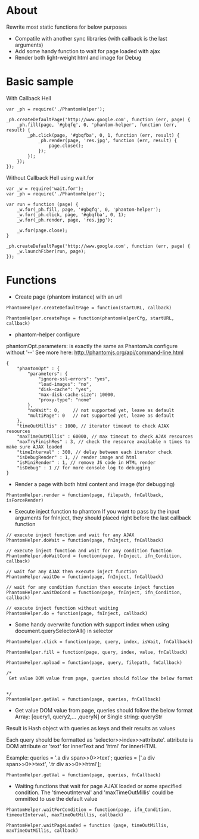 # About

Rewrite most static functions for below purposes

* Compatile with another sync libraries (with callback is the last arguments)
* Add some handy function to wait for page loaded with ajax
* Render both light-weight html and image for Debug


# Basic sample

With Callback Hell

```
var _ph = require('./PhantomHelper');

_ph.createDefaultPage('http://www.google.com', function (err, page) {
	_ph.fill(page, '#gbqfq', 0, 'phantom-helper', function (err, result) {
		_ph.click(page, '#gbqfba', 0, 1, function (err, result) { 
			_ph.render(page, 'res.jpg', function (err, result) { 
				page.close();
			});
		});
	});
});

```

Without Callback Hell using wait.for

```
var _w = require('wait.for');
var _ph = require('./PhantomHelper');

var run = function (page) {
	_w.for(_ph.fill, page, '#gbqfq', 0, 'phantom-helper');
	_w.for(_ph.click, page, '#gbqfba', 0, 1);
	_w.for(_ph.render, page, 'res.jpg');

	_w.for(page.close);
}

_ph.createDefaultPage('http://www.google.com', function (err, page) {
	_w.launchFiber(run, page);
});

```

# Functions

* Create page (phantom instance) with an url

```
PhantomHelper.createDefaultPage = function(startURL, callback)

PhantomHelper.createPage = function(phantomHelperCfg, startURL, callback)
```

* phantom-helper configure

phantomOpt.parameters: is exactly the same as PhantomJs configure without '--'
See more here: http://phantomjs.org/api/command-line.html

```
{   
	"phantomOpt" : {		
		"parameters": {
			"ignore-ssl-errors": "yes",
			"load-images": "no",
			"disk-cache": "yes",
			"max-disk-cache-size": 10000,
			"proxy-type": "none"
		},
		"noWait": 0,     // not supported yet, leave as default
		"multiPage": 0   // not supported yet, leave as default
	},
	"timeOutMillis" : 1000, // iterator timeout to check AJAX resources
	"maxTimeOutMillis" : 60000, // max timeout to check AJAX resources
	"maxTryFinishRes" : 3, // check the resource available n times to make sure AJAX loaded
	"timeInterval" : 300, // delay between each iterator check
	"isDebugRender" : 1, // render image and html
	"isMiniRender" : 1, // remove JS code in HTML render
	"isDebug" : 1 // for more console log to debugging
}
```


* Render a page with both html content and image (for debugging)

```
PhantomHelper.render = function(page, filepath, fnCallback, isForceRender)
```

* Execute inject function to phantom
If you want to pass by the input arguments for fnInject, they should placed right before the last callback function

```
// execute inject function and wait for any AJAX
PhantomHelper.doWait = function(page, fnInject, fnCallback)

// execute inject function and wait for any condition function
PhantomHelper.doWaitCond = function(page, fnInject, ifn_Condition, callback)

// wait for any AJAX then execute inject function
PhantomHelper.waitDo = function(page, fnInject, fnCallback)

// wait for any condition function then execute inject function
PhantomHelper.waitDoCond = function(page, fnInject, ifn_Condition, callback)

// execute inject function without waiting
PhantomHelper.do = function(page, fnInject, callback)
```

* Some handy overwrite function with support index when using document.querySelectorAll() in selector

```
PhantomHelper.click = function(page, query, index, isWait, fnCallback)

PhantomHelper.fill = function(page, query, index, value, fnCallback)

PhantomHelper.upload = function(page, query, filepath, fnCallback)

/*
 Get value DOM value from page, queries should follow the below format


*/
PhantomHelper.getVal = function(page, queries, fnCallback)
```

* Get value DOM value from page, queries should follow the below format
   Array: [query1, query2,... ,queryN]
   or
   Single string: queryStr

 Result is Hash object with queries as keys and their results as values

 Each query should be formatted as 'selector>>index>>attribute'.
 attribute is DOM attribute or 'text' for innerText and 'html' for innerHTML

 Example:
    queries = '.a div span>>0>>text';
    queries = ['.a div span>>0>>text', '.tr div a>>0>>html'];

```
PhantomHelper.getVal = function(page, queries, fnCallback)
```

* Waiting functions that wait for page AJAX loaded or some specified condition. The 'timeoutInterval' and 'maxTimeOutMillis' could be ommitted to use the default value

```
PhantomHelper.waitForCondition = function(page, ifn_Condition, timeoutInterval, maxTimeOutMillis, callback)

PhantomHelper.waitPageLoaded = function (page, timeOutMillis, maxTimeOutMillis, callback)
```
